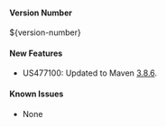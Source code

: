 #### Version Number
${version-number}

#### New Features
- US477100: Updated to Maven [3.8.6](https://maven.apache.org/docs/3.8.6/release-notes.html).

#### Known Issues
- None
